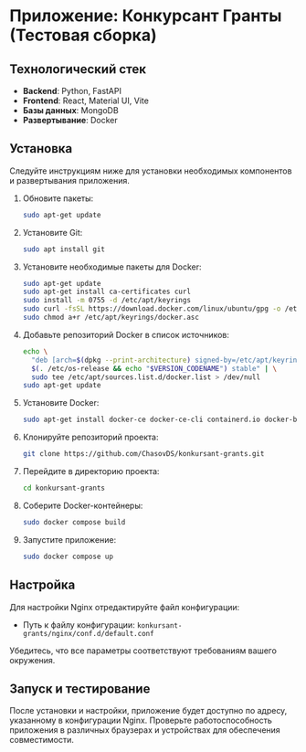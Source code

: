 
# Приложение: Конкурсант Гранты (Тестовая сборка)

## Технологический стек

- **Backend**: Python, FastAPI
- **Frontend**: React, Material UI, Vite
- **Базы данных**: MongoDB
- **Развертывание**: Docker

## Установка

Следуйте инструкциям ниже для установки необходимых компонентов и развертывания приложения.

1. Обновите пакеты:

   ```bash
   sudo apt-get update
   ```

2. Установите Git:

   ```bash
   sudo apt install git
   ```

3. Установите необходимые пакеты для Docker:

   ```bash
   sudo apt-get update
   sudo apt-get install ca-certificates curl
   sudo install -m 0755 -d /etc/apt/keyrings
   sudo curl -fsSL https://download.docker.com/linux/ubuntu/gpg -o /etc/apt/keyrings/docker.asc
   sudo chmod a+r /etc/apt/keyrings/docker.asc
   ```

4. Добавьте репозиторий Docker в список источников:

   ```bash
   echo \
     "deb [arch=$(dpkg --print-architecture) signed-by=/etc/apt/keyrings/docker.asc] https://download.docker.com/linux/ubuntu \
     $(. /etc/os-release && echo "$VERSION_CODENAME") stable" | \
     sudo tee /etc/apt/sources.list.d/docker.list > /dev/null
   sudo apt-get update
   ```

5. Установите Docker:

   ```bash
   sudo apt-get install docker-ce docker-ce-cli containerd.io docker-buildx-plugin docker-compose-plugin
   ```

6. Клонируйте репозиторий проекта:

   ```bash
   git clone https://github.com/ChasovDS/konkursant-grants.git
   ```

7. Перейдите в директорию проекта:

   ```bash
   cd konkursant-grants
   ```

8. Соберите Docker-контейнеры:

   ```bash
   sudo docker compose build
   ```

9. Запустите приложение:

   ```bash
   sudo docker compose up
   ```

## Настройка

Для настройки Nginx отредактируйте файл конфигурации:

- Путь к файлу конфигурации: `konkursant-grants/nginx/conf.d/default.conf`

Убедитесь, что все параметры соответствуют требованиям вашего окружения.

## Запуск и тестирование

После установки и настройки, приложение будет доступно по адресу, указанному в конфигурации Nginx. Проверьте работоспособность приложения в различных браузерах и устройствах для обеспечения совместимости.

